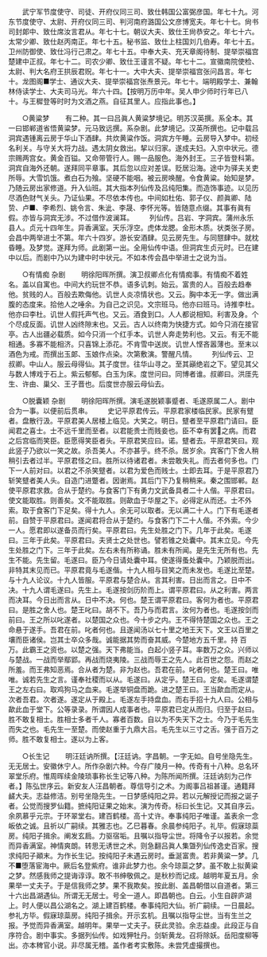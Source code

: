 <!-- { "loadSidebar": true } -->
　　武宁军节度使守、司徒、开府仪同三司、致仕韩国公富弼彦国。年七十九。河东节度使守、太尉、开府仪同三司、判河南府潞国公文彦博宽夫。年七十七。尙书司封郞中、致仕席汝言君从。年七十七。朝议大夫、致仕王尙恭安之。年七十六。太常少卿、致仕赵丙南正。年七十五。秘书监、致仕上柱国刘几伯寿。年七十五。卫州防御使、致仕冯行己肃之。年七十五。中奉大夫、充天章阁待制、提举崇福宫楚建中正叔。年七十二。司农少卿、致仕王谨言不疑。年七十二。宣徽南院使检、太尉、判大名府王拱辰君贶。年七十一。大中大夫、提举崇福宫张问昌言。年七十。龙图阁■学士、通议大夫、提举崇福宫张焘景元。年七十。端明殿学士、兼翰林侍读学士、大夫司马光。年六十四。【按明万历中年。吴人申少师时行年已八十。与王穉登等时时为文酒之燕。自征其里人。应指此事也。】 

　　○黄粱梦 
　　有二种。其一曰吕眞人黄粱梦境记。明苏汉英撰。系全本。其一曰邯郸道省悟黄粱梦。元马致远撰。系杂剧。此梦境记。汉英所撰也。记中载吕洞宾遇锺离云房于华山下酒肆。共炊黄粱作饭。洞宾方午睡。云房导入梦中。初经名利关。与守关大将力战。遇太阴女救出。挈以归家。遂成夫妇。入京中状元。德宗赐两宫女。黄金百镒。又命带管行人。赐一品服色。海外封王。三子皆登科第。洞宾自海外还朝。遂拜同平章事。其后忽以应对差误。贬居沿海。途中为驿夫关吏所辱。大雪饥饿。煮白石为飱。坚硬不能咽。被云房唤醒。令食黄粱。始知是梦。乃随云房出家修道。升入仙班。其大指本列仙传及吕纯阳集。而造饰事迹。以见历尽酒色财气关头。乃证仙果。不尽依本传也。中间如杜佑、郭子仪、颜眞卿、陆贽、卢■、李希烈、姚令言、朱泚、李晟、李怀光等。皆随意点缀。其事有眞有假。亦皆与洞宾无涉。不过借作波澜耳。 
　　列仙传。吕岩、字洞宾。蒲州永乐县人。贞元十四年生。异香满室。天乐浮空。虎体龙腮。金形木质。状类张子房。会昌中两举进士不第。年六十四岁。游长安酒肆。见云房先生。与同憇肆中。就枕昏睡。及梦觉。遂拜为师。此剧第一出。全用仙传中语。但洞宾生贞元时。已在建中以后。而剧中乃以为建中时中状元。不如本传会昌中举进士之说为当。 

　　○有情痴 杂剧 
　　明徐阳晖所撰。演卫叔卿点化有情痴事。有情痴不着姓名。盖以自寓也。中间大约玩世不恭。语多讥刺。始云。富贵的人。百般去趋奉他。贫贱的人。百般去欺侮他。讥世人炎凉情状也。又云。胸中本无一字。做出满腹的态度来。拾他人之唾余。为自己之识见。文宗班马。他亦曰班马。诗推李杜。他亦曰李杜。讥世人假托声气也。又云。酒食到口。人人都说相知。利害及身。个个尽成反面。讥世人凶终隙末也。又云。古人以终南为快捷方式。如今只消在接官亭。古人出疆必载质。如今只消一个红手本。讥世人奔走势利也。又云。有无不能相通。多寡不能相济。只喜锦上添花。不肯雪中送炭。讥世人悭吝嚣薄也。至末以酒色为戒。而撰出玉郞、玉娘作点染。次第敷演。警醒凡情。 
　　列仙传云、卫叔卿。中山人。服云母得仙。其子度世。往华山寻之。至其巓绝岩之下。望见其父与数人博戏于石上。紫云郁郁。白玉为床。度世问曰。同博者谁。叔卿曰。洪厓先生、许由、巢父、王子晋也。后度世亦服云母仙去。 

　　○脱囊颖 杂剧 
　　明徐阳晖所撰。演毛遂脱颖事蹙者、毛遂原属二人。剧中合为一事。以便前后贯串。 
　　史记平原君传云。平原君家楼临民家。民家有躄者。盘散行汲。平原君美人居楼上临见。大笑之。明日。躄者至平原君门请曰。臣闻君之喜士。士不远千里而至者。以君能贵士而贱妾也。臣不幸有罢之病。而君之后宫临而笑臣。臣愿得笑臣者头。平原君笑应曰。诺。躄者去。平原君笑曰。观此竖子乃欲以一笑之故。杀吾美人。不亦甚乎。终不杀。居岁余。宾客门下舍人稍稍引去者过半。平原君怪之曰。胜所以待诸君者。未尝敢失礼。而去者何多也。门下一人前对曰。以君之不杀笑躄者。以君为爱色而贱士。士即去耳。于是平原君乃斩笑躄者美人头。自造门进蹩者。因谢焉。其后门下乃复稍稍来。秦之围邯郸。赵使平原君求救。合从于楚约。与食客门下有勇力文武备具者二十人偕。平原君曰。使文能取胜。则善矣。文不能取胜。则歃血于华屋之下。必得定从而还。士不外索。取于食客门下足矣。得十九人。余无可以取者。无以满二十人。门下有毛遂者前。自赞于平原君曰。遂闻君将合从于楚约。与食客门下二十人偕。不外索。今少一人。愿君即以遂备员而行矣。平原君曰。先生处胜之门下。几年于此矣。毛遂曰。三年于此矣。平原君曰。夫贤士之处世也。譬若锥之处囊中。其末立见。今先生处胜之门下。三年于此矣。左右未有所称诵。胜未有所闻。是先生无所有也。先生不能。先生留。毛遂曰。臣乃今日请处囊中耳。使遂得蚤处囊中。乃颖脱而出。非特其末见而已。平原君竟与毛遂偕。十九人相与目笑之而未发也。毛遂比至楚。与十九人论议。十九人皆服。平原君与楚合从。言其利害。日出而言之。日中不决。十九人谓毛遂曰。先生上。毛遂按剑历阶而上。谓平原君曰。从之利害。两言而决耳。今日出而言从。日中不决。何也。楚王谓平原君曰。客何为者也。平原君曰。是胜之舍人也。楚王叱曰。胡不下。吾乃与而君言。汝何为者也。毛遂按剑而前曰。王之所以叱遂者。以楚国之众也。今十步之内。王不得恃楚国之众也。王之命悬于遂手。吾君在前。叱者何也。且遂闻汤以七十里之地王天下。文王以百里之壤而臣诸侯。岂其士卒众多哉。诚能据其势而奋其威。今楚地方五千里。持 百万。此霸王之资也。以楚之强。天下弗能当。白起小竖子耳。率数万之众。兴师以与楚战。一战而举鄢郢。再战而烧夷陵。三战而辱王之先人。此百世之怨。而赵之所羞。而王弗知恶焉。合从者为楚。非为赵也。吾君在前。叱者何也。楚王曰。唯唯。诚若先生之言。谨奉社稷而以从。毛遂曰。从定乎。楚王曰。定矣。毛遂谓楚王之左右曰。取鸡狗马之血来。毛遂举铜盘而跪。进之楚王曰。王当歃血而定从。次者吾君。次者遂。遂定从于殿上。毛遂左手持盘血。而右手招十九人曰。公相与歃此血于堂下。公等录录。所谓因人成事者也。平原君已定从而归。归至于赵曰。胜不敢复相士。胜相士多者千人。寡者百数。自以为不失天下之士。今乃于毛先生而失之也。毛先生一至楚。而使赵重于九鼎大吕。毛先生以三寸之舌。强于百万之师。胜不敢复相士。遂以为上客。 

　　○长生记 
　　明汪廷讷所撰。【汪廷讷。字昌朝。一字无如。自号坐隐先生。无无居士。安徽休宁人。所作杂剧六种。今存广陵月一种。传奇有十八种。总名环翠堂乐府。惟周晖续金陵琐事称长生记等八种。为陈所闻所撰。汪廷讷刻为己作者。】陈弘世序云。新安友人汪昌朝者。尊信导引之术。为阁事吕祖甚谨。通籍拜鹾大夫。志益修洁。别号坐隐先生。一日梦感纯阳之异。若以元解授记而报之诞子者。公觉而搜罗仙籍。摭纯阳证果之始末。演为传奇。标曰长生记。又其自序云。余夙慕乎元宗。于环翠堂右。建百鹤楼。高十丈许。奉事纯阳子唯谨。盖表余一念皈依之诚。且祈以广嗣续。其雅志也。乙巳暮春。余晨参纯阳子。礼毕。假寐琼蘂房。纯阳子揖余。阐发玄扃。力驱宿垢。且嘱以指导尘世。将降令子以报若。余觉而异香满室。神情爽朗。转思无诱世之术。则急翻吕眞人集曁列仙传逸史百家。搜求纯阳子顚末。为作长生记。按纯阳子未遇云房时。垂涎富贵。若非黄粱一梦。几不■堕落宦海中。厥后名登紫府。谁非此梦力也。余今琼蘂之梦。虽不敢上拟黄粱之梦。然感我师之提诲谆谆。敢不书绅敬佩之。是秋杪而记成。越明年夏五月。余果举一丈夫子。于是信我师之梦。果不我欺矣。按此剧、盖昌朝借以自道者。第三十六出昌湖遇仙。所谓无无居士。号全一道人。即昌朝也。白云。小生自辟庐湖上。时人便以昌公湖名之。湖上建百鹤楼。奉事纯阳大仙。祈广嗣续。一日晨起。参礼方毕。假寐琼蘂房。纯阳子揖余。开示玄机。且嘱以指导尘世。当有生兰之报。予觉而异香满室。越明年。果举一丈夫子。获此灵验。余志益虔。此段正与自序符合。剧中事实。多据列仙传。如戏狎牡丹。剑斩黄龙。召将除妖。岳阳度柳等出。亦本稗官小说。非尽属无稽。盖作者考实敷陈。未尝凭虚撮撰也。 
